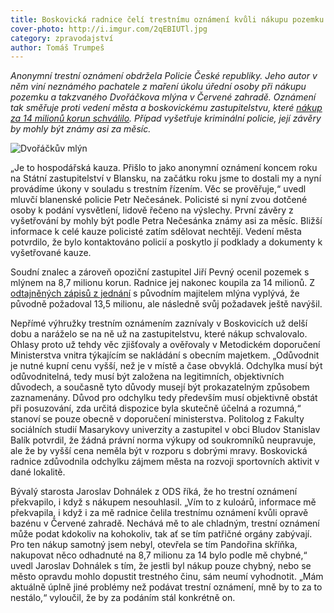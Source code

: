 ```yaml
---
title: Boskovická radnice čelí trestnímu oznámení kvůli nákupu pozemku v Červené zahradě
cover-photo: http://i.imgur.com/2qEBIUTl.jpg
category: zpravodajství
author: Tomáš Trumpeš
---
```


*Anonymní trestní oznámení obdržela Policie České republiky. Jeho autor v něm viní neznámého pachatele z maření úkolu úřední osoby při nákupu pozemku a takzvaného Dvořáčkova mlýna v Červené zahradě. Oznámení tak směřuje proti vedení města a boskovickému zastupitelstvu, které [nákup za 14 milionů korun schválilo](/clanky/2015/10/dvorackuv-mlyn.html). Případ vyšetřuje kriminální policie, její závěry by mohly být známy asi za měsíc.*

<img src="http://i.imgur.com/2qEBIUT.jpg" alt="Dvořáčkův mlýn" class="img-responsive img-popup" data-author="Tomáš Trumpeš">

„Je to hospodářská kauza. Přišlo to jako anonymní oznámení koncem roku na Státní zastupitelství v Blansku, na začátku roku jsme to dostali my a nyní provádíme úkony v souladu s trestním řízením. Věc se prověřuje,“ uvedl mluvčí blanenské policie Petr Nečesánek. Policisté si nyní zvou dotčené osoby k podání vysvětlení, lidově řečeno na výslechy. První závěry z vyšetřování by mohly být podle Petra Nečesánka známy asi za měsíc. Bližší informace k celé kauze policisté zatím sdělovat nechtějí. Vedení města potvrdilo, že bylo kontaktováno policií a poskytlo jí podklady a dokumenty k vyšetřované kauze.

Soudní znalec a zároveň opoziční zastupitel Jiří Pevný ocenil pozemek s mlýnem na 8,7 milionu korun. Radnice jej nakonec koupila za 14 milionů. Z [odtajněných zápisů z jednání](/clanky/2016/01/pozemky-cervenka.html) s původním majitelem mlýna vyplývá, že původně požadoval 13,5 milionu, ale následně svůj požadavek ještě navýšil.

Nepřímé výhružky trestním oznámením zaznívaly v Boskovicích už delší dobu a naráželo se na ně už na zastupitelstvu, které nákup schvalovalo. Ohlasy proto už tehdy věc zjišťovaly a ověřovaly v Metodickém doporučení Ministerstva vnitra týkajícím se nakládání s obecním majetkem. „Odůvodnit je nutné kupní cenu vyšší, než je v místě a čase obvyklá. Odchylka musí být odůvodnitelná, tedy musí být založena na legitimních, objektivních důvodech, a současně tyto důvody musejí být prokazatelným způsobem zaznamenány. Důvod pro odchylku tedy především musí objektivně obstát při posuzování, zda určitá dispozice byla skutečně účelná a rozumná,“ stanoví se pouze obecně v doporučení ministerstva. Politolog z Fakulty sociálních studií Masarykovy univerzity a zastupitel v obci Bludov Stanislav Balík potvrdil, že žádná právní norma výkupy od soukromníků neupravuje, ale že by vyšší cena neměla být v rozporu s dobrými mravy. Boskovická radnice zdůvodnila odchylku zájmem města na rozvoji sportovních aktivit v dané lokalitě.

Bývalý starosta Jaroslav Dohnálek z ODS říká, že ho trestní oznámení překvapilo, i když s nákupem nesouhlasil. „Vím to z kuloárů, informace mě překvapila, i když i za mě radnice čelila trestnímu oznámení kvůli opravě bazénu v Červené zahradě. Nechává mě to ale chladným, trestní oznámení může podat kdokoliv na kohokoliv, tak ať se tím patřičné orgány zabývají. Pro ten nákup samotný jsem nebyl, otevřela se tím Pandořina skříňka, nakupovat něco odhadnuté na 8,7 milionu za 14 bylo podle mě chybné,“ uvedl Jaroslav Dohnálek s tím, že jestli byl nákup pouze chybný, nebo se město opravdu mohlo dopustit trestného činu, sám neumí vyhodnotit. „Mám aktuálně úplně jiné problémy než podávat trestní oznámení, mně by to za to nestálo,“ vyloučil, že by za podáním stál konkrétně on.



